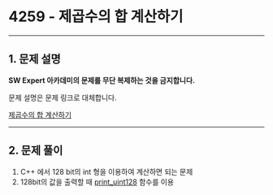 # 4259 - 제곱수의 합 계산하기

<hr/>

## 1. 문제 설명

**SW Expert 아카데미의 문제를 무단 복제하는 것을 금지합니다.**

문제 설명은 문제 링크로 대체합니다.

[제곱수의 합 계산하기](<https://swexpertacademy.com/main/code/problem/problemDetail.do?contestProbId=AWLL3yk6ALUDFAUW&categoryId=AWLL3yk6ALUDFAUW&categoryType=CODE>)

------

## 2. 문제 풀이

1. C++ 에서 128 bit의 int 형을 이용하여 계산하면 되는 문제
2. 128bit의 값을 출력할 때 [print_uint128](<https://codeday.me/ko/qa/20190315/71362.html>) 함수를 이용
